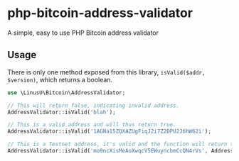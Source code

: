 # php-bitcoin-address-validator

A simple, easy to use PHP Bitcoin address validator

## Usage

There is only one method exposed from this library, `isValid($addr, $version)`, which returns a boolean.

```php
use \LinusU\Bitcoin\AddressValidator;

// This will return false, indicating invalid address.
AddressValidator::isValid('blah');

// This is a valid address and will thus return true.
AddressValidator::isValid('1AGNa15ZQXAZUgFiqJ2i7Z2DPU2J6hW62i');

// This is a Testnet address, it's valid and the function will return true.
AddressValidator::isValid('mo9ncXisMeAoXwqcV5EWuyncbmCcQN4rVs', AddressValidator::TESTNET);
```
